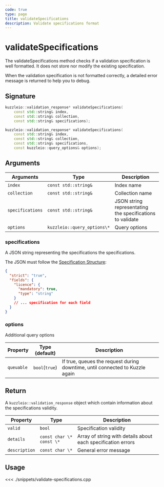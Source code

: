 ```yaml
---
code: true
type: page
title: validateSpecifications
description: Validate specifications format
---
```


# validateSpecifications

The validateSpecifications method checks if a validation specification is well formatted. It does not store nor modify the existing specification.

When the validation specification is not formatted correctly, a detailed error message is returned to help you to debug.

## Signature

```cpp
kuzzleio::validation_response* validateSpecifications(
    const std::string& index,
    const std::string& collection,
    const std::string& specifications);

kuzzleio::validation_response* validateSpecifications(
    const std::string& index,
    const std::string& collection,
    const std::string& specifications,
    const kuzzleio::query_options& options);
```

## Arguments

| Arguments        | Type                        | Description                                               |
| ---------------- | --------------------------- | --------------------------------------------------------- |
| `index`          | `const std::string&`        | Index name                                                |
| `collection`     | `const std::string&`        | Collection name                                           |
| `specifications` | `const std::string&`        | JSON string representating the specifications to validate |
| `options`        | `kuzzleio::query_options\*` | Query options                                             |

### specifications

A JSON string representing the specifications the specifications.

The JSON must follow the [Specification Structure](/core/1/guides/cookbooks/datavalidation):

```json
{
  "strict": "true",
  "fields": {
    "licence": {
      "mandatory": true,
      "type": "string"
    }
    // ... specification for each field
  }
}
```

### options

Additional query options

| Property   | Type<br/>(default) | Description                                                                  |
| ---------- | ------------------ | ---------------------------------------------------------------------------- |
| `queuable` | `bool`(`true`)     | If true, queues the request during downtime, until connected to Kuzzle again |

## Return

A `kuzzleio::validation_response` object which contain information about the specifications validity.

| Property      | Type                     | Description                                                  |
| ------------- | ------------------------ | ------------------------------------------------------------ |
| `valid`       | `bool`                   | Specification validity                                       |
| `details`     | `const char \* const \*` | Array of string with details about each specification errors |
| `description` | `const char \*`          | General error message                                        |

## Usage

<<< ./snippets/validate-specifications.cpp
